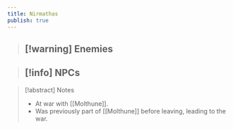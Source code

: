 ```yaml
---
title: Nirmathas
publish: true
---
```

> [!warning] Enemies
> - 

> [!info] NPCs
> - 

> [!abstract] Notes
> - At war with [[Molthune]].
> - Was previously part of [[Molthune]] before leaving, leading to the war.
